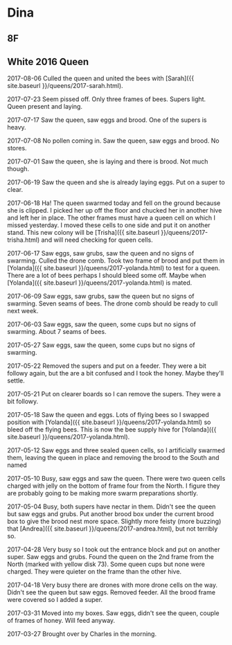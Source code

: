# Dina

## 8F

## White 2016 Queen

2017-08-06 Culled the queen and united the bees with [Sarah]({{ site.baseurl }}/queens/2017-sarah.html).

2017-07-23 Seem pissed off.  Only three frames of bees.  Supers light.  Queen present and laying.

2017-07-17 Saw the queen, saw eggs and brood.  One of the supers is heavy.

2017-07-08 No pollen coming in.  Saw the queen, saw eggs and brood.  No stores.

2017-07-01 Saw the queen, she is laying and there is brood.  Not much though.

2017-06-19 Saw the queen and she is already laying eggs.  Put on a super to clear.

2017-06-18 Ha!  The queen swarmed today and fell on the ground because she is clipped.  I picked her up off the floor and chucked her in another hive and left her in place.  The other frames must have a queen cell on which I missed yesterday.  I moved these cells to one side and put it on another stand.  This new colony will be [Trisha]({{ site.baseurl }}/queens/2017-trisha.html) and will need checking for queen cells.

2017-06-17 Saw eggs, saw grubs, saw the queen and no signs of swarming.  Culled the drone comb.  Took two frame of brood and put them in  [Yolanda]({{ site.baseurl }}/queens/2017-yolanda.html) to test for a queen.  There are a lot of bees perhaps I should bleed some off.  Maybe when  [Yolanda]({{ site.baseurl }}/queens/2017-yolanda.html) is mated.

2017-06-09 Saw eggs, saw grubs, saw the queen but no signs of swarming.  Seven seams of bees.  The drone comb should be ready to cull next week.

2017-06-03 Saw eggs, saw the queen, some cups but no signs of swarming.  About 7 seams of bees.

2017-05-27 Saw eggs, saw the queen, some cups but no signs of swarming.

2017-05-22 Removed the supers and put on a feeder.  They were a bit followy again, but the are a bit confused and I took the honey.  Maybe they'll settle.  

2017-05-21 Put on clearer boards so I can remove the supers.  They were a bit followy.  

2017-05-18 Saw the queen and eggs.   Lots of flying bees so I swapped position with [Yolanda]({{ site.baseurl }}/queens/2017-yolanda.html) so bleed off the flying bees.  This is now the bee supply hive for [Yolanda]({{ site.baseurl }}/queens/2017-yolanda.html).

2017-05-12  Saw eggs and three sealed queen cells, so I artificially swarmed them, leaving the queen in place and removing the brood to the South and named 

2017-05-10  Busy, saw eggs and saw the queen.  There were two queen cells charged with jelly on the bottom of frame four from the North.  I figure they are probably going to be making more swarm preparations shortly.  

2017-05-04 Busy, both supers have nectar in them.  Didn't see the queen but saw eggs and grubs.  Put another brood box under the current brood box to give the brood nest more space.  Slightly more feisty (more buzzing) that [Andrea]({{ site.baseurl }}/queens/2017-andrea.html), but not terribly so.

2017-04-28 Very busy so I took out the entrance block and put on another super.  Saw eggs and grubs.  Found the queen on the 2nd frame from the North (marked with yellow disk 73).  Some queen cups but none were charged.  They were quieter on the frame than the other hive.

2017-04-18 Very busy there are drones with more drone cells on the way.  Didn't see the queen but saw eggs.  Removed feeder.  All the brood frame were covered so I added a super.

2017-03-31 Moved into my boxes.   Saw eggs, didn't see the queen, couple of frames of honey.  Will feed anyway.

2017-03-27 Brought over by Charles in the morning.